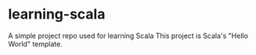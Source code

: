 # learning-scala
A simple project repo used for learning Scala
This project is Scala's "Hello World" template.
